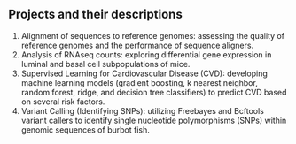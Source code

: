 ## Projects and their descriptions

1. Alignment of sequences to reference genomes: assessing the quality of reference genomes and the performance of sequence aligners.
2. Analysis of RNAseq counts: exploring differential gene expression in luminal and basal cell subpopulations of mice.  
3. Supervised Learning for Cardiovascular Disease (CVD): developing machine learning models (gradient boosting, k nearest neighbor, random forest, ridge, and decision tree classifiers) to predict CVD based on several risk factors.
4. Variant Calling (Identifying SNPs): utilizing Freebayes and Bcftools variant callers to identify single nucleotide polymorphisms (SNPs) within genomic sequences of burbot fish. 

